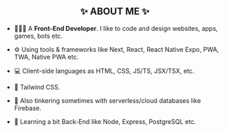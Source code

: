 
<h2 align="center">✨ ABOUT ME ✨</h2>

- 👨🏻‍💻 A **Front-End Developer**. I like to code and design websites, apps, games, bots etc.
  
- ⚙️ Using tools & frameworks like Next, React, React Native Expo, PWA, TWA, Native PWA etc.
  
- 💻 Client-side languages as HTML, CSS, JS/TS, JSX/TSX, etc.
  
- 💙 Tailwind CSS.

- 💾 Also tinkering sometimes with serverless/cloud databases like Firebase.
  
- 🤔 Learning a bit Back-End like Node, Express, PostgreSQL etc.
